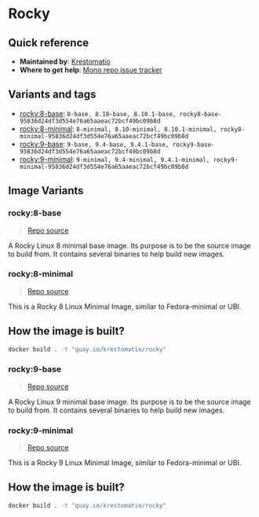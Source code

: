 # Rocky
## Quick reference
- **Maintained by**:
[Krestomatio](https://krestomatio.com)
- **Where to get help**:
[Mono repo issue tracker](https://github.com/krestomatio/container_builder/issues)

## Variants and tags
- [rocky:8-base](#rocky8-base): `8-base, 8.10-base, 8.10.1-base, rocky8-base-95836d24df3d554e76a65aaeac72bcf49bc09b8d`
- [rocky:8-minimal](#rocky8-minimal): `8-minimal, 8.10-minimal, 8.10.1-minimal, rocky8-minimal-95836d24df3d554e76a65aaeac72bcf49bc09b8d`
- [rocky:9-base](#rocky9-base): `9-base, 9.4-base, 9.4.1-base, rocky9-base-95836d24df3d554e76a65aaeac72bcf49bc09b8d`
- [rocky:9-minimal](#rocky9-minimal): `9-minimal, 9.4-minimal, 9.4.1-minimal, rocky9-minimal-95836d24df3d554e76a65aaeac72bcf49bc09b8d`


## Image Variants
### rocky:8-base
> [Repo source](https://github.com/krestomatio/container_builder/tree/master/rocky/rocky8-base)

A Rocky Linux 8 minimal base image. Its purpose is to be the source image to build from. It contains several binaries to help build new images.

### rocky:8-minimal
> [Repo source](https://github.com/krestomatio/container_builder/tree/master/rocky/rocky8-minimal)

This is a Rocky 8 Linux Minimal Image, similar to Fedora-minimal or UBI.

## How the image is built?
```bash
docker build . -t "quay.io/krestomatio/rocky"
```

### rocky:9-base
> [Repo source](https://github.com/krestomatio/container_builder/tree/master/rocky/rocky9-base)

A Rocky Linux 9 minimal base image. Its purpose is to be the source image to build from. It contains several binaries to help build new images.

### rocky:9-minimal
> [Repo source](https://github.com/krestomatio/container_builder/tree/master/rocky/rocky9-minimal)

This is a Rocky 9 Linux Minimal Image, similar to Fedora-minimal or UBI.

## How the image is built?
```bash
docker build . -t "quay.io/krestomatio/rocky"
```

